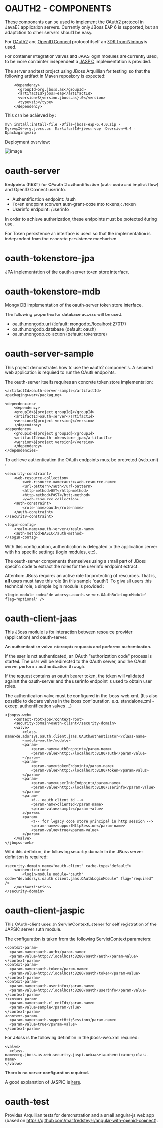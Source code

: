 OAUTH2 - COMPONENTS
===================

These components can be used to implement the OAuth2 protocol in JavaEE application servers.
Currently only JBoss EAP 6 is supported, but an adaptation to other servers should be easy.

For [OAuth2](https://tools.ietf.org/html/rfc6749) and [OpenID Connect](http://openid.net/specs/openid-connect-core-1_0.html) protocol itself an [SDK from Nimbus](http://connect2id.com/products/nimbus-oauth-openid-connect-sd) is used. 

For container integration valves and JAAS login modules are currently used, to be more containter independent a [JASPIC](https://jaspic-spec.java.net) implementation is provided.


The server and test project using JBoss Arquillian for testing, so that the following artifact in Maven repository is expected:

        <dependency>
          <groupId>org.jboss.as</groupId>
          <artifactId>jboss-eap</artifactId>
          <version>${version.jboss.as}.0</version>
          <type>zip</type>
        </dependency>

This can be achieved by :

    mvn install:install-file -Dfile=jboss-eap-6.4.0.zip -DgroupId=org.jboss.as -DartifactId=jboss-eap -Dversion=6.4 -Dpackaging=zip



Deployment overview:

![image](oauth-deployment.jpg)



oauth-server
============
Endpoints (REST) for OAauth 2 authentification (auth-code and implicit flow) and OpenID Connect userinfo.

- Authentification endpoint: /auth
- Token endpoint (convert auth-grant-code into tokens): /token
- Userinfo endpoint: /userinfo

In order to achieve authorization, these endpoints must be protected during use.

For Token persistence an interface is used, so that the implementation is independent from the concrete persistence mechanism.



oauth-tokenstore-jpa
====================
JPA implementation of the oauth-server token store interface.



oauth-tokenstore-mdb
====================
Mongo DB implementation of the oauth-server token store interface.

The following properties for database access will be used:

- oauth.mongodb.uri (default: mongodb://localhost:27017)
- oauth.mongodb.database (default: oauth)
- oauth.mongodb.collection (default: tokenstore)



oauth-server-sample
===================
This project demonstrates how to use the oauth2 components.
A secured web application is required to run the OAuth endpoints. 

The oauth-server itselfs requires an concrete token store implementation:

    <artifactId>oauth-server-sample</artifactId>
    <packaging>war</packaging>

    <dependencies>
        <dependency>
        <groupId>${project.groupId}</groupId>
        <artifactId>oauth-server</artifactId>
        <version>${project.version}</version>
        </dependency>
    <dependency>
        <groupId>${project.groupId}</groupId>
        <artifactId>oauth-tokenstore-jpa</artifactId>
        <version>${project.version}</version>
        </dependency>
    </dependencies>

To achieve authentication the OAuth endpoints must be protected (web.xml) :

    <security-constraint>
        <web-resource-collection>
            <web-resource-name>auth</web-resource-name>
            <url-pattern>/auth</url-pattern>
            <http-method>GET</http-method>
            <http-method>POST</http-method>
            </web-resource-collection>
        <auth-constraint>
            <role-name>oauth</role-name>
        </auth-constraint>
    </security-constraint>
  
    <login-config>
        <realm-name>oauth-server</realm-name>
        <auth-method>BASIC</auth-method>
    </login-config>

With this configuration, authentication is delegated to the application server with his specific settings (login modules, etc).

The oauth-server components themselves using a small part of JBoss specific code to extract the roles for the userinfo endpoint extract.


Attention: JBoss requires an active role for protecting of resources. That is, **all** users must have this role (in this sample 'oauth'). To giva all users this technical role, a simple login module is provided :

    <login-module code="de.adorsys.oauth.server.OAuthRoleLoginModule" flag="optional" />
   


oauth-client-jaas
==================
This JBoss module is for interaction between resource provider (application) and oauth-server.

An authentication valve intercepts requests and performs authentication. 

If the user is not authenticated, an OAuth "authorization code" process is started. The user will be redirected to the OAuth server, and the OAuth server performs authentication through.

If the request contains an oauth bearer token, the token will validated against the oauth-server and the userinfo endpoint is used to obtain user roles.

The authentication valve must be configured in the jboss-web.xml. (It's also possible to declare valves in the jboss configuration, e.g. standalone.xml - except authentification valves ...)

    <jbopss-web>
        <context-root>app</context-root>
        <security-domain>oauth-client</security-domain>
        <valve>
            <class-name>de.adorsys.oauth.client.jaas.OAuthAuthenticator</class-name>
            <module>oauth</module>
            <param>
                <param-name>authEndpoint</param-name>
                <param-value>http://localhost:8180/auth</param-value>
            </param>
            <param>
                <param-name>tokenEndpoint</param-name>
                <param-value>http://localhost:8180/token</param-value>
            </param>
            <param>
                <param-name>userInfoEndpoint</param-name>
                <param-value>http://localhost:8180/userinfo</param-value>
            </param>
            <param>
                <!-- oauth client id -->
                <param-name>clientId</param-name>
                <param-value>sample</param-value>
            </param>
            <param>
                <!-- for legacy code store principal in http session -->
                <param-name>supportHttpSession</param-name>
                <param-value>true</param-value>
            </param>
        </valve>
    </jbopss-web>

Wiht this definiton, the following security domain in the JBoss server definition is required:

    <security-domain name="oauth-client" cache-type="default">
        <authentication>
            <login-module module="oauth" code="de.adorsys.oauth.client.jaas.OAuthLoginModule" flag="required" />
        </authentication>
    </security-domain>


oauth-client-jaspic
===================
This OAuth-client uses an ServletContextListener for self registration of the JAPSIC server auth module.

The configuration is taken from the following ServletContext parameters:

    <context-param>
      <param-name>oauth.auth</param-name>
      <param-value>http://localhost:8280/oauth/auth</param-value>
    </context-param>
    <context-param>
      <param-name>oauth.token</param-name>
      <param-value>http://localhost:8280/oauth/token</param-value>
    </context-param>
    <context-param>
      <param-name>oauth.userinfo</param-name>
      <param-value>http://localhost:8280/oauth/userinfo</param-value>
    </context-param>
    <context-param>
      <param-name>oauth.clientId</param-name>
      <param-value>sample</param-value>
    </context-param>
    <context-param>
      <param-name>oauth.supportHttpSession</param-name>
      <param-value>true</param-value>
    </context-param>


For JBoss is the following definition in the jboss-web.xml required:

    <valve>
      <class-name>org.jboss.as.web.security.jaspi.WebJASPIAuthenticator</class-name>
    </valve>


There is no server configuration required.

A good explanation of JASPIC is [here](http://arjan-tijms.omnifaces.org/2012/11/implementing-container-authentication.html).

oauth-test
==========
Provides Arquillian tests for demonstration and a small angular-js web app (based on https://github.com/manfredsteyer/angular-with-openid-connect).
  
  
  
  
  




























